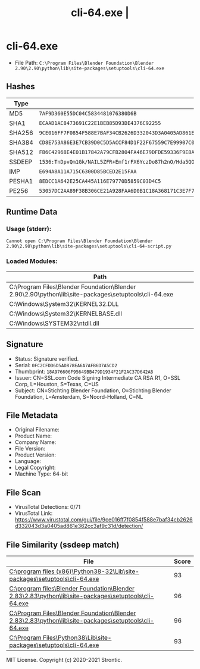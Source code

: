 ﻿---
title: cli-64.exe | 
excerpt: What is cli-64.exe?
---

# cli-64.exe 

* File Path: `C:\Program Files\Blender Foundation\Blender 2.90\2.90\python\lib\site-packages\setuptools\cli-64.exe`

## Hashes

Type | Hash
-- | --
MD5 | `7AF9D360E55DC04C5834481076380D6B`
SHA1 | `ECAAD1AC8473691C22E1BEB85D93DE4376C92255`
SHA256 | `9CE016FF7F0854F588E7BAF34CB2626D332043D3A0405AD861E362CC3AF9C31D`
SHA384 | `CD8E753A86E3E7CB39D0C5D5ACCF84D1F22F67559C7E99907C0D05DB22F31F98D696110CBADE1D6FA0DE75515B27403C`
SHA512 | `FB6C42968E4E01B17842A79CFB2804FA46E79DFDE59336F9E8A8491B0637037789EA3D5851B1C6ED343F08C9DAD67D25041B06116003205154CBE78148F22704`
SSDEEP | `1536:TnDpvQm1Gk/NAIL5ZFR+Emf1rFX6YczDo87h2nO/Hda5QO6uuW4/1pKS:TDpv5tFA25ZA1J6Ho87kO/HdqQO6`
IMP | `E694A8A11A715C6300D85BCED2E15FAA`
PESHA1 | `8EDCC1A642E25CA445A116E79770D5859C03D4C5`
PE256 | `53057DC2AA89F38B306CE21A928FAA6D0B1C18A368171C3E7F7F87389F19C225`

## Runtime Data

### Usage (stderr):
```cmhg
Cannot open C:\Program Files\Blender Foundation\Blender 2.90\2.90\python\lib\site-packages\setuptools\cli-64-script.py

```

### Loaded Modules:

Path |
-- |
C:\Program Files\Blender Foundation\Blender 2.90\2.90\python\lib\site-packages\setuptools\cli-64.exe |
C:\Windows\System32\KERNEL32.DLL |
C:\Windows\System32\KERNELBASE.dll |
C:\Windows\SYSTEM32\ntdll.dll |


## Signature

* Status: Signature verified.
* Serial: `0FC2CFDD6D5AD878EA6A7AFB6D7A5CD2`
* Thumbprint: `18A976606F95649BB479D1934F21F2AC37D642A8`
* Issuer: CN=SSL.com Code Signing Intermediate CA RSA R1, O=SSL Corp, L=Houston, S=Texas, C=US
* Subject: CN=Stichting Blender Foundation, O=Stichting Blender Foundation, L=Amsterdam, S=Noord-Holland, C=NL

## File Metadata

* Original Filename: 
* Product Name: 
* Company Name: 
* File Version: 
* Product Version: 
* Language: 
* Legal Copyright: 
* Machine Type: 64-bit

## File Scan

* VirusTotal Detections: 0/71
* VirusTotal Link: https://www.virustotal.com/gui/file/9ce016ff7f0854f588e7baf34cb2626d332043d3a0405ad861e362cc3af9c31d/detection/

## File Similarity (ssdeep match)

File | Score
-- | --
[C:\program files (x86)\Python38-32\Lib\site-packages\setuptools\cli-64.exe](cli-64.exe-D2778164EF643BA8F44CC202EC7EF157.md) | 93
[C:\program files\Blender Foundation\Blender 2.83\2.83\python\lib\site-packages\setuptools\cli-64.exe](cli-64.exe-1B7B373761B5D63526E6AB7352200B3C.md) | 96
[C:\Program Files\Blender Foundation\Blender 2.83\2.83\python\lib\site-packages\setuptools\cli-64.exe](cli-64.exe-F4CBE06A74C758B32F75D2BA148A0045.md) | 96
[C:\Program Files\Python38\Lib\site-packages\setuptools\cli-64.exe](cli-64.exe-D2778164EF643BA8F44CC202EC7EF157.md) | 93




MIT License. Copyright (c) 2020-2021 Strontic.


